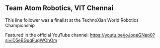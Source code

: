 ## Team Atom Robotics, VIT Chennai

This line follower was a finalist at the TechnoXian World Robotics Championship 

Featured in the official YouTube channel:
https://youtu.be/joJoqeGNep0?si=iD5eBGuqFuqWOhOm
